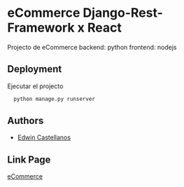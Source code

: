 
# eCommerce Django-Rest-Framework x React


Projecto de eCommerce
backend: python
frontend: nodejs


## Deployment

Ejecutar el projecto

```bash
  python manage.py runserver
```


## Authors

- [Edwin Castellanos](https://www.github.com/EdwinCastellanos22)


## Link Page

[eCommerce](https://pempi22.netlify.app)

